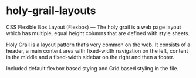 # holy-grail-layouts
CSS Flexible Box Layout (Flexbox) — The holy grail is a web page layout which has multiple, equal height columns that are defined with style sheets. 

Holy Grail is a layout pattern that’s very common on the web. It consists of a header, a main content area with fixed-width navigation on the left, content in the middle and a fixed-width sidebar on the right and then a footer.

Included default flexbox based stying and Grid based styling in the file. 